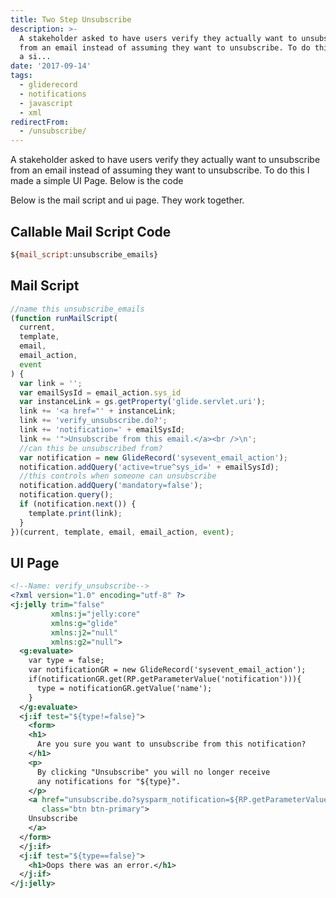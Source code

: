 ```yaml
---
title: Two Step Unsubscribe
description: >-
  A stakeholder asked to have users verify they actually want to unsubscribe
  from an email instead of assuming they want to unsubscribe. To do this I made
  a si...
date: '2017-09-14'
tags:
  - gliderecord
  - notifications
  - javascript
  - xml
redirectFrom:
  - /unsubscribe/
---
```


<!--StartFragment-->

A stakeholder asked to have users verify they actually want to unsubscribe from an email instead of assuming they want to unsubscribe. To do this I made a simple UI Page. Below is the code

Below is the mail script and ui page. They work together.

## Callable Mail Script Code

```js
${mail_script:unsubscribe_emails}
```

## Mail Script

```javascript
//name this unsubscribe_emails
(function runMailScript(
  current, 
  template, 
  email, 
  email_action, 
  event
) {
  var link = '';
  var emailSysId = email_action.sys_id
  var instanceLink = gs.getProperty('glide.servlet.uri');
  link += '<a href="' + instanceLink;
  link += 'verify_unsubscribe.do?';
  link += 'notification=' + emailSysId;
  link += '">Unsubscribe from this email.</a><br />\n';
  //can this be unsubscribed from?
  var notification = new GlideRecord('sysevent_email_action');
  notification.addQuery('active=true^sys_id=' + emailSysId);
  //this controls when someone can unsubscribe
  notification.addQuery('mandatory=false'); 
  notification.query();
  if (notification.next()) {
    template.print(link);
  }
})(current, template, email, email_action, event);
```

## UI Page

```xml
<!--Name: verify_unsubscribe-->
<?xml version="1.0" encoding="utf-8" ?>
<j:jelly trim="false" 
         xmlns:j="jelly:core" 
         xmlns:g="glide" 
         xmlns:j2="null" 
         xmlns:g2="null">
  <g:evaluate>
    var type = false;
    var notificationGR = new GlideRecord('sysevent_email_action');
    if(notificationGR.get(RP.getParameterValue('notification'))){
      type = notificationGR.getValue('name');
    }
  </g:evaluate>
  <j:if test="${type!=false}">
    <form>
    <h1>
      Are you sure you want to unsubscribe from this notification?
    </h1>
    <p>
      By clicking "Unsubscribe" you will no longer receive
      any notifications for "${type}".
    </p>
    <a href="unsubscribe.do?sysparm_notification=${RP.getParameterValue('notification')}" 
       class="btn btn-primary">
    Unsubscribe
    </a>
  </form>
  </j:if>
  <j:if test="${type==false}">
    <h1>Oops there was an error.</h1>
  </j:if>
</j:jelly>
```

<!--EndFragment-->